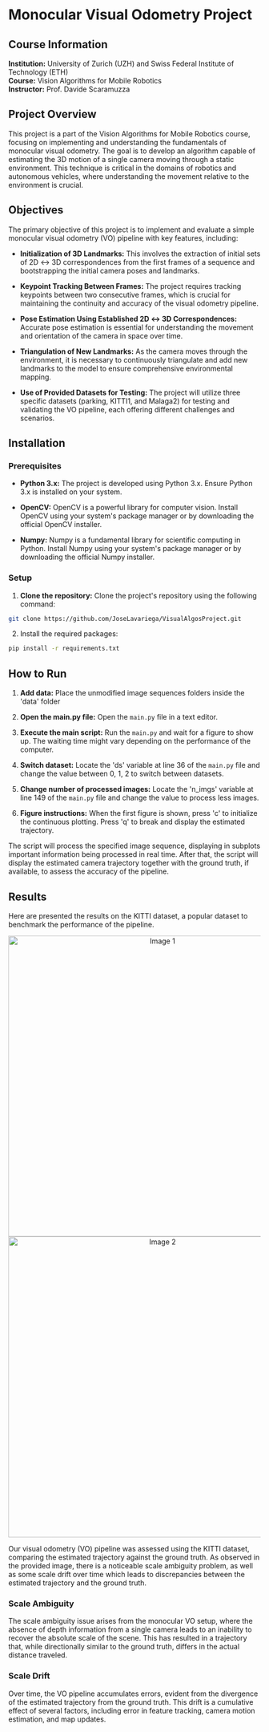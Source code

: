 # Monocular Visual Odometry Project

## Course Information

**Institution:** University of Zurich (UZH) and Swiss Federal Institute of Technology (ETH)  
**Course:** Vision Algorithms for Mobile Robotics  
**Instructor:** Prof. Davide Scaramuzza

## Project Overview

This project is a part of the Vision Algorithms for Mobile Robotics course, focusing on implementing and understanding the fundamentals of monocular visual odometry. The goal is to develop an algorithm capable of estimating the 3D motion of a single camera moving through a static environment. This technique is critical in the domains of robotics and autonomous vehicles, where understanding the movement relative to the environment is crucial.

## Objectives

The primary objective of this project is to implement and evaluate a simple monocular visual odometry (VO) pipeline with key features, including:

* **Initialization of 3D Landmarks:** This involves the extraction of initial sets of 2D ↔ 3D correspondences from the first frames of a sequence and bootstrapping the initial camera poses and landmarks.

* **Keypoint Tracking Between Frames:** The project requires tracking keypoints between two consecutive frames, which is crucial for maintaining the continuity and accuracy of the visual odometry pipeline.

* **Pose Estimation Using Established 2D ↔ 3D Correspondences:** Accurate pose estimation is essential for understanding the movement and orientation of the camera in space over time.

* **Triangulation of New Landmarks:** As the camera moves through the environment, it is necessary to continuously triangulate and add new landmarks to the model to ensure comprehensive environmental mapping.

* **Use of Provided Datasets for Testing:** The project will utilize three specific datasets (parking, KITTI1, and Malaga2) for testing and validating the VO pipeline, each offering different challenges and scenarios.


## Installation

### Prerequisites

* **Python 3.x:** The project is developed using Python 3.x. Ensure Python 3.x is installed on your system.

* **OpenCV:** OpenCV is a powerful library for computer vision. Install OpenCV using your system's package manager or by downloading the official OpenCV installer.

* **Numpy:** Numpy is a fundamental library for scientific computing in Python. Install Numpy using your system's package manager or by downloading the official Numpy installer.

### Setup

1. **Clone the repository:** Clone the project's repository using the following command:

```sh
git clone https://github.com/JoseLavariega/VisualAlgosProject.git
```
2. Install the required packages:
```sh
pip install -r requirements.txt
```


## How to Run

1. **Add data:** Place the unmodified image sequences folders inside the 'data' folder

2. **Open the main.py file:** Open the `main.py` file in a text editor.

3. **Execute the main script:** Run the  `main.py` and wait for a figure to show up. The waiting time might vary depending on the performance of the computer.

4.  **Switch dataset:** Locate the 'ds' variable at line 36 of the `main.py` file and change the value between 0, 1, 2 to switch between datasets. 

5.  **Change number of processed images:** Locate the 'n_imgs' variable at line 149 of the `main.py` file and change the value to process less images. 

6. **Figure instructions:** When the first figure is shown, press 'c' to initialize the continuous plotting. Press 'q' to break and display the estimated trajectory.


The script will process the specified image sequence, displaying in subplots important information being processed in real time. After that, the script will display the estimated camera trajectory together with the ground truth, if available, to assess the accuracy of the pipeline. 

## Results
Here are presented the results on the KITTI dataset, a popular dataset to benchmark the performance of the pipeline.

<div align="center">
  <img src="https://github.com/SimoManni/VAMR-Project-Monocular-Visual-Odometry-Pipeline/assets/151052936/8aa7f6db-f95a-4cb1-b9f3-522b5682c587" alt="Image 1" width="600">
</div>


<div align="center">
  <img src="https://github.com/SimoManni/VAMR-Project-Monocular-Visual-Odometry-Pipeline/assets/151052936/f349748e-d52f-4296-bd2d-9e549d79d524" alt="Image 2" width="600">
</div>

Our visual odometry (VO) pipeline was assessed using the KITTI dataset, comparing the estimated trajectory against the ground truth. As observed in the provided image, there is a noticeable scale ambiguity problem, as well as some scale drift over time which leads to discrepancies between the estimated trajectory and the ground truth.

### Scale Ambiguity
The scale ambiguity issue arises from the monocular VO setup, where the absence of depth information from a single camera leads to an inability to recover the absolute scale of the scene. This has resulted in a trajectory that, while directionally similar to the ground truth, differs in the actual distance traveled.

### Scale Drift
Over time, the VO pipeline accumulates errors, evident from the divergence of the estimated trajectory from the ground truth. This drift is a cumulative effect of several factors, including error in feature tracking, camera motion estimation, and map updates.
